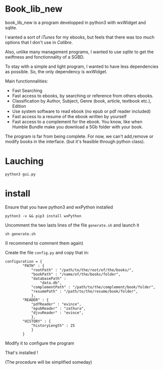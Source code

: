 # Book_lib_new

book_lib_new is a program developped in python3 with
wxWidget and sqlite.

I wanted a sort of *iTunes* for my ebooks, but feels that
there was too much options that I don't use in *Calibre*.

Also, unlike many management programs, I wanted to use
*sqlite* to get the swiftness and fonctionnality
of a SGBD.

To stay with a simple and light program, I wanted to have
less dependencies as possible. So, the only dependency is wxWidget.

Main functionnalities:
- Fast Searching
- Fast access to ebooks, by searching or reference from others ebooks.
- Classification by Author, Subject, Genre (book, article, textbook etc.), Edition
- Use system software to read ebook (no epub or pdf reader included)
- Fast access to a resume of the ebook written by yourself
- Fast access to a complement for the ebook. You know, like when Humble Bundle
make you download a 5Gb folder with your book.

The program is far from being complete.
For now, we can't add,remove or modify books in the interface.
(but it's feasible through python class).

# Lauching

```
python3 gui.py
```

# install

Ensure that you have python3 and wxPython installed

```
python3 -v && pip3 install wxPython
```

Uncomment the two lasts lines of the file `generate.sh` and launch it
```
sh generate.sh
```
(I recommend to comment them again)

Create the file `config.py` and copy that in:
```
configuration = {
        "PATH" : {
            "rootPath" : "/path/to/the/root/of/the/books/",
            "bookPath" : "/name/of/the/books/folder",
            "databasePath" :
                "data.db",
            "complementPath" : "/path/to/the/complement/book/folder",
            "resumePath" : "/path/to/the/resume/book/folder",
            },
        "READER" : {
            "pdfReader" : "evince",
            "epubReader" : "zathura",
            "djvuReader" : "evince",
            },
        "HISTORY" : {
            "historyLength" : 25
            }
        }
```
Modify it to configure the program

That's installed !

(The procedure will be simplified someday)
